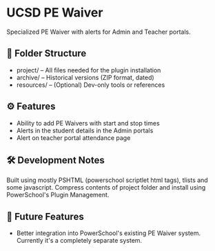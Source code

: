 # UCSD PE Waiver

Specialized PE Waiver with alerts for Admin and Teacher portals.

## 📁 Folder Structure

- project/ – All files needed for the plugin installation
- archive/ – Historical versions (ZIP format, dated)
- resources/ – (Optional) Dev-only tools or references

## ⚙️ Features

- Ability to add PE Waivers with start and stop times
- Alerts in the student details in the Admin portals
- Alert on teacher portal attendance page

## 🛠️ Development Notes

Built using mostly PSHTML (powerschool scriptlet html tags), tlists and some javascript. Compress contents of project folder and install using PowerSchool's Plugin Management.

## 🧪 Future Features

- Better integration into PowerSchool's existing PE Waiver system. Currently it's a completely separate system.